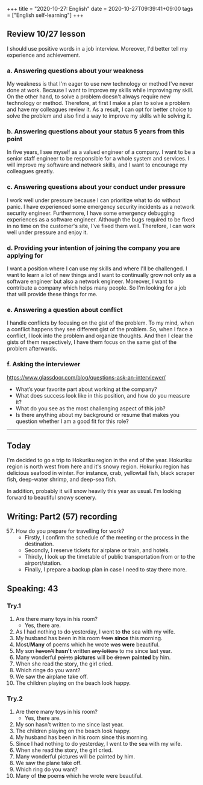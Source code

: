 +++
title =  "2020-10-27: English"
date = 2020-10-27T09:39:41+09:00
tags = ["English self-learning"]
+++
## Review 10/27 lesson

I should use positive words in a job interview.
Moreover, I'd better tell my experience and achievement.

### a. Answering questions about your weakness

My weakness is that I'm eager to use new technology or method I've never done at work.
Because I want to improve my skills while improving my skill.
On the other hand, to solve a problem doesn't always require new technology or method.
Therefore, at first I make a plan to solve a problem and have my colleagues review it.
As a result, I can opt for better choice to solve the problem and 
also find a way to improve my skills while solving it.

### b. Answering questions about your status 5 years from this point

In five years, I see myself as a valued engineer of a company.
I want to be a senior staff engineer to be responsible for a whole system and services.
I will improve my software and network skills, and I want to encourage my colleagues greatly.

### c. Answering questions about your conduct under pressure

I work well under pressure because I can prioritize what to do without panic.
I have experienced some emergency security incidents as a network security engineer.
Furthermore, I have some emergency debugging experiences as a software engineer.
Although the bugs required to be fixed in no time on the customer's site, I've fixed them well.
Therefore, I can work well under pressure and enjoy it.

### d. Providing your intention of joining the company you are applying for

I want a position where I can use my skills and where I'll be challenged.
I want to learn a lot of new things and 
I want to continually grow not only as a software engineer but also a network engineer.
Moreover, I want to contribute a company which helps many people.
So I'm looking for a job that will provide these things for me.

### e. Answering a question about conflict

I handle conflicts by focusing on the gist of the problem.
To my mind, when a conflict happens they see different gist of the problem.
So, when I face a conflict, I look into the problem and organize thoughts.
And then I clear the gists of them respectively, 
I have them focus on the same gist of the problem afterwards.

### f. Asking the interviewer

https://www.glassdoor.com/blog/questions-ask-an-interviewer/

* What’s your favorite part about working at the company?
* What does success look like in this position, and how do you measure it?
* What do you see as the most challenging aspect of this job?
* Is there anything about my background or resume that makes you question whether I am a good fit for this role?

- - -

## Today

I'm decided to go a trip to Hokuriku region in the end of the year.
Hokuriku region is north west from here and it's snowy region.
Hokuriku region has delicious seafood in winter.
For instance, crab, yellowtail fish, black scraper fish, deep-water shrimp, and deep-sea fish.

In addition, probably it will snow heavily this year as usual.
I'm looking forward to beautiful snowy scenery.

## Writing: Part2 (57) recording

57. How do you prepare for travelling for work?
    - Firstly, I confirm the schedule of the meeting or the process in the destination.
    - Secondly, I reserve tickets for airplane or train, and hotels.
    - Thirdly, I look up the timetable of public transportation from or to the airport/station.
    - Finally, I prepare a backup plan in case I need to stay there more.

## Speaking: 43

### Try.1

1. Are there many toys in his room?
    - Yes, there are.
2. As I had nothing to do yesterday, I went to **the** sea with my wife.
3. My husband has been in his room ~~from~~ **since** this morning.
4. Most/**Many** of poems which he wrote ~~was~~ **were** beautiful.
5. My son ~~haven't~~ **hasn't** written ~~any letters~~ to me since last year.
6. Many wonderful ~~paints~~ **pictures** will be ~~drawn~~ **painted** by him.
7. When she read the story, the girl cried.
8. Which ring~~s~~ do you want?
9. We saw the airplane take off.
10. The children playing on the beach look happy.

### Try.2

1. Are there many toys in his room?
    - Yes, there are.
2. My son hasn't written to me since last year.
3. The children playing on the beach look happy.
4. My husband has been in his room since this morning.
5. Since I had nothing to do yesterday, I went to the sea with my wife.
6. When she read the story, the girl cried.
7. Many wonderful pictures will be painted by him.
8. We saw the plane take off.
9. Which ring do you want?
10. Many of **the** poem**s** which he wrote were beautiful.
